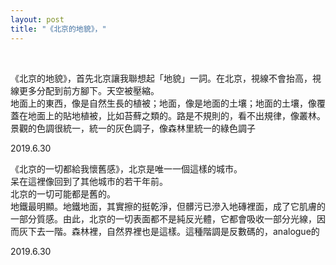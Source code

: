 ```yaml
---
layout: post
title: "《北京的地貌》，"
---
```


  
&nbsp;
&nbsp;


《北京的地貌》，首先北京讓我聯想起「地貌」一詞。在北京，視線不會抬高，視線更多分配到前方腳下。天空被壓縮。
<br>地面上的東西，像是自然生長的植被；地面，像是地面的土壤；地面的土壤，像覆蓋在地面上的貼地植被，比如苔蘚之類的。路是不規則的，看不出規律，像叢林。景觀的色調很統一，統一的灰色調子，像森林里統一的綠色調子

2019.6.30

《北京的一切都給我懷舊感》，北京是唯一一個這樣的城市。
<br>呆在這裡像回到了其他城市的若干年前。
<br>北京的一切可能都是舊的。
<br>地鐵最明顯。地鐵地面，其實擦的挺乾淨，但髒污已滲入地磚裡面，成了它肌膚的一部分質感。由此，北京的一切表面都不是純反光體，它都會吸收一部分光線，因而灰下去一階。森林裡，自然界裡也是這樣。這種階調是反數碼的，analogue的

2019.6.30